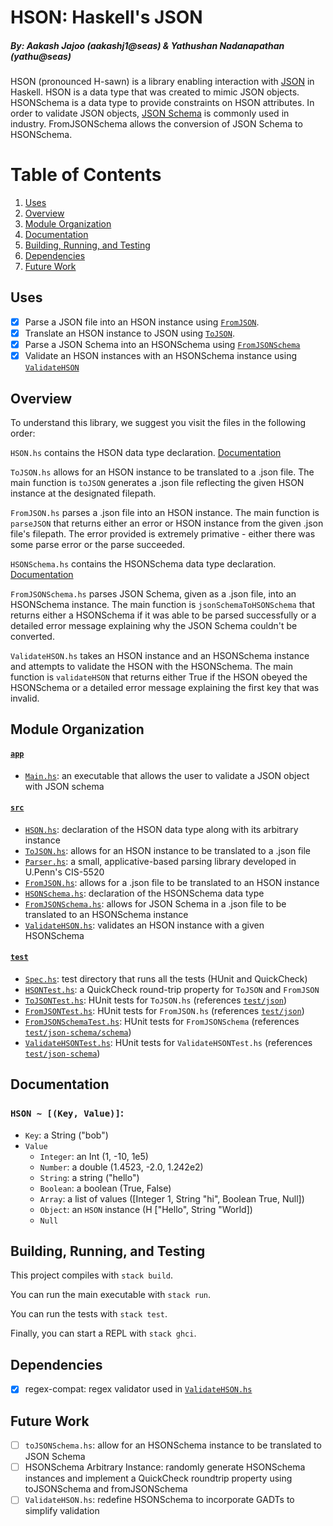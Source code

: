# HSON: Haskell's JSON
##### By: Aakash Jajoo (aakashj1@seas) & Yathushan Nadanapathan (yathu@seas)

HSON (pronounced H-sawn) is a library enabling interaction with [JSON](https://www.json.org/json-en.html) in Haskell. HSON is a data type that was created to mimic JSON objects. HSONSchema is a data type to provide constraints on HSON attributes. In order to validate JSON objects, [JSON Schema](https://json-schema.org/) is commonly used in industry. FromJSONSchema allows the conversion of JSON Schema to HSONSchema.

# Table of Contents
1. [Uses](#primary-usages)
2. [Overview](#brief-overview)
3. [Module Organization](#module-organization)
4. [Documentation](#documentation)
5. [Building, Running, and Testing](#building-running-and-testing)
6. [Dependencies](#dependencies)
7. [Future Work](#future-work)

## Uses
  - [x] Parse a JSON file into an HSON instance using [`FromJSON`](src/FromJSON.hs). 
  - [x] Translate an HSON instance to JSON using [`ToJSON`](src/ToJSON.hs).
  - [x] Parse a JSON Schema into an HSONSchema using [`FromJSONSchema`](src/FromJSONSchema.hs)
  - [x] Validate an HSON instances with an HSONSchema instance using [`ValidateHSON`](src/ValidateHSON.hs)

## Overview

To understand this library, we suggest you visit the files in the following order:

`HSON.hs` contains the HSON data type declaration. [Documentation](#documentation)

`ToJSON.hs` allows for an HSON instance to be translated to a .json file. The main function is `toJSON` generates a .json file reflecting the given HSON instance at the designated filepath. 

`FromJSON.hs` parses a .json file into an HSON instance. The main function is `parseJSON` that returns either an error or HSON instance from the given .json file's filepath. The error provided is extremely primative - either there was some parse error or the parse succeeded.

`HSONSchema.hs` contains the HSONSchema data type declaration. [Documentation](#documentation)

`FromJSONSchema.hs` parses JSON Schema, given as a .json file, into an HSONSchema instance. The main function is `jsonSchemaToHSONSchema` that returns either a HSONSchema if it was able to be parsed successfully or a detailed error message explaining why the JSON Schema couldn't be converted.

`ValidateHSON.hs` takes an HSON instance and an HSONSchema instance and attempts to validate the HSON with the HSONSchema. The main function is `validateHSON` that returns either True if the HSON obeyed the HSONSchema or a detailed error message explaining the first key that was invalid. 

## Module Organization

#### [`app`](/app/)
* [`Main.hs`](app/Main.hs): an executable that allows the user to validate a JSON object with JSON schema

#### [`src`](/src/)
* [`HSON.hs`](src/HSON.hs): declaration of the HSON data type along with its arbitrary instance
* [`ToJSON.hs`](src/ToJSON.hs): allows for an HSON instance to be translated to a .json file
* [`Parser.hs`](src/Parser.hs): a small, applicative-based parsing library developed in U.Penn's CIS-5520
* [`FromJSON.hs`](src/FromJSON.hs): allows for a .json file to be translated to an HSON instance
* [`HSONSchema.hs`](src/HSONSchema.hs): declaration of the HSONSchema data type
* [`FromJSONSchema.hs`](src/FromJSONSchema.hs): allows for JSON Schema in a .json file to be translated to an HSONSchema instance
* [`ValidateHSON.hs`](src/ValidateHSON.hs): validates an HSON instance with a given HSONSchema

#### [`test`](/test/)
* [`Spec.hs`](test/Spec.hs): test directory that runs all the tests (HUnit and QuickCheck)
* [`HSONTest.hs`](test/HSONTest.hs): a QuickCheck round-trip property for `ToJSON` and `FromJSON`
* [`ToJSONTest.hs`](test/ToJSONTest.hs): HUnit tests for `ToJSON.hs` (references [`test/json`](test/json/))
* [`FromJSONTest.hs`](test/FromJSONTest.hs): HUnit tests for `FromJSON.hs` (references [`test/json`](test/json/))
* [`FromJSONSchemaTest.hs`](test/FromJSONSchemaTest.hs): HUnit tests for `FromJSONSchema` (references [`test/json-schema/schema`](test/json-schema/schema/))
* [`ValidateHSONTest.hs`](test/ValidateHSONTest.hs): HUnit tests for `ValidateHSONTest.hs` (references [`test/json-schema`](test/json-schema/))

## Documentation

### `HSON ~ [(Key, Value)]`: 
* `Key`: a String ("bob")
* `Value`
   * `Integer`: an Int (1, -10, 1e5)
   * `Number`: a double (1.4523, -2.0, 1.242e2)
   * `String`: a string ("hello")
   * `Boolean`: a boolean (True, False)
   * `Array`: a list of values ([Integer 1, String "hi", Boolean True, Null])
   * `Object`: an `HSON` instance (H ["Hello", String "World])
   * `Null`

## Building, Running, and Testing

This project compiles with `stack build`. 

You can run the main executable with `stack run`.

You can run the tests with `stack test`. 

Finally, you can start a REPL with `stack ghci`.

## Dependencies
  - [x] regex-compat: regex validator used in [`ValidateHSON.hs`](src/ValidateHSON.hs)

## Future Work
  - [ ] `toJSONSchema.hs`: allow for an HSONSchema instance to be translated to JSON Schema
  - [ ] HSONSchema Arbitrary Instance: randomly generate HSONSchema instances and implement a QuickCheck roundtrip property using toJSONSchema and fromJSONSchema
  - [ ] `ValidateHSON.hs`: redefine HSONSchema to incorporate GADTs to simplify validation